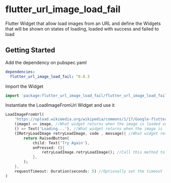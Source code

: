 # flutter_url_image_load_fail

Flutter Widget that allow load images from an URL and define the Widgets that will be shown on states of loading, loaded with success and failed to load

## Getting Started

Add the dependency on pubspec.yaml
```yaml
dependencies:
  flutter_url_image_load_fail: ^0.0.3
```

Import the Widget
```dart
import 'package:flutter_url_image_load_fail/flutter_url_image_load_fail.dart';
```

Instantiate the LoadImageFromUrl Widget and use it
```dart
LoadImageFromUrl(
    'https://upload.wikimedia.org/wikipedia/commons/1/17/Google-flutter-logo.png', //Image URL to load
    (image) => image, //What widget returns when the image is loaded successfully
    () => Text('Loading...'), //What widget returns when the image is loading
    (IRetryLoadImage retryLoadImage, code , message){ //What widget returns when the image failed to load
        return RaisedButton(
            child: Text('Try Again'),
            onPressed: (){
                retryLoadImage.retryLoadImage(); //Call this method to retry load the image when it failed to load
            },
        );
    },
    requestTimeout: Duration(seconds: 5) //Optionally set the timeout
)
```
